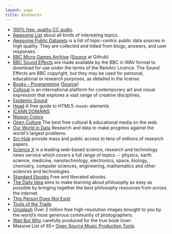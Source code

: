 ```yaml
---
layout: page
title: Bookmarks
---
```


- [100% free, quality CC audio](https://cchound.com).
- [Awesome List](https://github.com/sindresorhus/awesome) about all kinds of interesting topics.
- [Awesome Public Datasets](https://github.com/awesomedata/awesome-public-datasets) is a list of topic-centric public data sources in high quality. They are collected and tidied from blogs, answers, and user responses.
- [BBC Micro Games Archive](http://bbcmicro.co.uk) ([Source](https://github.com/pau1ie/bbcmicro.co.uk) at Github)
- [BBC Sound Effects](http://bbcsfx.acropolis.org.uk) are made available by the BBC in WAV format to download for use under the terms of the RemArc Licence. The Sound Effects are BBC copyright, but they may be used for personal, educational or research purposes, as detailed in the license.
- [Books - Programming](https://ebookfoundation.github.io/free-programming-books/) ([Source](https://github.com/EbookFoundation/free-programming-books))
- [Collosal](https://www.thisiscolossal.com) is an international platform for contemporary art and visual expression that explores a vast range of creative disciplines.
- [Epidemic Sound](https://www.epidemicsound.com)
- [Head](https://htmlhead.dev) A free guide to HTML5 `<head>` elements
- [ICANN DOMAINS](https://publicsuffix.org/list/public_suffix_list.dat)
- [Nippon Colors](https://nipponcolors.com/)
- [Open Culture](http://www.openculture.com) The best free cultural & educational media on the web.
- [Our World in Data](https://ourworldindata.org) Research and data to make progress against the world's largest problems.
- [Sci-Hub](https://sci-hub.st) provide mass and public access to tens of millions of research papers.
- [Science X](https://sciencex.com/) is a leading web-based science, research and technology news service which covers a full range of topics -- physics, earth science, medicine, nanotechnology, electronics, space, biology, chemistry, computer sciences, engineering, mathematics and other sciences and technologies.
- [Standard Ebooks](https://standardebooks.org) Free and liberated ebooks.
- [The Daily Idea](https://thedailyidea.org/) aims to make learning about philosophy as easy as possible by bringing together the best philosophy resources from across the internet.
- [This Person Does Not Exist](https://thispersondoesnotexist.com)
- [Tools of the Trade](https://github.com/cjbarber/ToolsOfTheTrade)
- [Unsplash](https://unsplash.com) Over 2 million free high-resolution images brought to you by the world’s most generous community of photographers.
- [Wait But Why](https://waitbutwhy.com) carefully produced for the true book lover.
- Massive List of 65+ [Open Source Music Production Tools](https://midination.com/free-music-production-software/).
